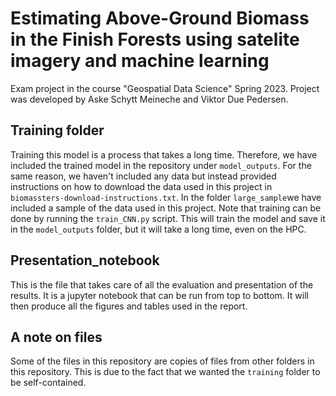 # Estimating Above-Ground Biomass in the Finish Forests using satelite imagery and machine learning

Exam project in the course "Geospatial Data Science" Spring 2023. Project was developed by Aske Schytt Meineche and Viktor Due Pedersen.

## Training folder

Training this model is a process that takes a long time. Therefore, we have included the trained model in the repository under `model_outputs`. For the same reason, we haven't included any data but instead provided instructions on how to download the data used in this project in `biomassters-download-instructions.txt`. In the folder `large_sample`we have included a sample of the data used in this project. Note that training can be done by running the `train_CNN.py` script. This will train the model and save it in the `model_outputs` folder, but it will take a long time, even on the HPC.

## Presentation_notebook

This is the file that takes care of all the evaluation and presentation of the results. It is a jupyter notebook that can be run from top to bottom. It will then produce all the figures and tables used in the report.

## A note on files

Some of the files in this repository are copies of files from other folders in this repository. This is due to the fact that we wanted the `training` folder to be self-contained.

